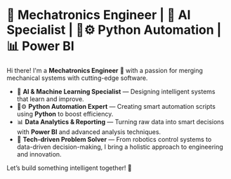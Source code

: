 # 🤖 Mechatronics Engineer | 🧠 AI Specialist | 🐍⚙️ Python Automation | 📊 Power BI

Hi there! I'm a **Mechatronics Engineer** 🤖 with a passion for merging mechanical systems with cutting-edge software.

- 🧠 **AI & Machine Learning Specialist** — Designing intelligent systems that learn and improve.  
- 🐍⚙️ **Python Automation Expert** — Creating smart automation scripts using **Python** to boost efficiency.  
- 📊 **Data Analytics & Reporting** — Turning raw data into smart decisions with **Power BI** and advanced analysis techniques.  
- 🔧 **Tech-driven Problem Solver** — From robotics control systems to data-driven decision-making, I bring a holistic approach to engineering and innovation.

Let’s build something intelligent together! 🚀
